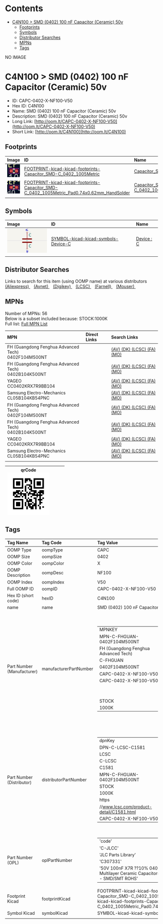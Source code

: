 



Contents
========

* [C4N100 > SMD (0402) 100 nF Capacitor (Ceramic) 50v](#c4n100--smd-0402-100-nf-capacitor-ceramic-50v)
	* [Footprints](#footprints)
	* [Symbols](#symbols)
	* [Distributor Searches](#distributor-searches)
	* [MPNs](#mpns)
	* [Tags](#tags)
  
NO IMAGE  
# C4N100 > SMD (0402) 100 nF Capacitor (Ceramic) 50v

- ID: CAPC-0402-X-NF100-V50
- Hex ID: C4N100
- Name: SMD (0402) 100 nF Capacitor (Ceramic) 50v
- Description: SMD (0402) 100 nF Capacitor (Ceramic) 50v
- Long Link: [http://oom.lt/CAPC-0402-X-NF100-V50](http://oom.lt/CAPC-0402-X-NF100-V50)
- Short Link: [http://oom.lt/C4N100](http://oom.lt/C4N100)

## Footprints
  

|Image|ID|Name|
| :--- | :--- | :--- |
|[![](https://raw.githubusercontent.com/oomlout/oomlout_OOMP_eda_V2/main/FOOTPRINT/kicad/kicad-footprints/Capacitor_SMD/C_0402_1005Metric/image_140.png)](https://github.com/oomlout/oomlout_OOMP_eda_V2/tree/main/FOOTPRINT/kicad/kicad-footprints/Capacitor_SMD/C_0402_1005Metric/)|[FOOTPRINT-kicad-kicad-footprints-Capacitor_SMD-C_0402_1005Metric](https://github.com/oomlout/oomlout_OOMP_eda_V2/tree/main/FOOTPRINT/kicad/kicad-footprints/Capacitor_SMD/C_0402_1005Metric/)|[Capacitor_SMD : C_0402_1005Metric](https://github.com/oomlout/oomlout_OOMP_eda_V2/tree/main/FOOTPRINT/kicad/kicad-footprints/Capacitor_SMD/C_0402_1005Metric/)|
|[![](https://raw.githubusercontent.com/oomlout/oomlout_OOMP_eda_V2/main/FOOTPRINT/kicad/kicad-footprints/Capacitor_SMD/C_0402_1005Metric_Pad0.74x0.62mm_HandSolder/image_140.png)](https://github.com/oomlout/oomlout_OOMP_eda_V2/tree/main/FOOTPRINT/kicad/kicad-footprints/Capacitor_SMD/C_0402_1005Metric_Pad0.74x0.62mm_HandSolder/)|[FOOTPRINT-kicad-kicad-footprints-Capacitor_SMD-C_0402_1005Metric_Pad0.74x0.62mm_HandSolder](https://github.com/oomlout/oomlout_OOMP_eda_V2/tree/main/FOOTPRINT/kicad/kicad-footprints/Capacitor_SMD/C_0402_1005Metric_Pad0.74x0.62mm_HandSolder/)|[Capacitor_SMD : C_0402_1005Metric_Pad0.74x0.62mm_HandSolder](https://github.com/oomlout/oomlout_OOMP_eda_V2/tree/main/FOOTPRINT/kicad/kicad-footprints/Capacitor_SMD/C_0402_1005Metric_Pad0.74x0.62mm_HandSolder/)|
||||

## Symbols
  

|Image|ID|Name|
| :--- | :--- | :--- |
|[![](https://raw.githubusercontent.com/oomlout/oomlout_OOMP_eda_V2/main/SYMBOL/kicad/kicad-symbols/Device/C/image_140.png)](https://github.com/oomlout/oomlout_OOMP_eda_V2/tree/main/SYMBOL/kicad/kicad-symbols/Device/C/)|[SYMBOL-kicad-kicad-symbols-Device-C](https://github.com/oomlout/oomlout_OOMP_eda_V2/tree/main/SYMBOL/kicad/kicad-symbols/Device/C/)|[Device : C](https://github.com/oomlout/oomlout_OOMP_eda_V2/tree/main/SYMBOL/kicad/kicad-symbols/Device/C/)|
||||

## Distributor Searches
  
Links to search for this item (using OOMP name) at various distributors  
[(Aliexpress) ](https://www.aliexpress.com/wholesale?SearchText=1117SMD+0402+100+nF+Capacitor+Ceramic+50v)&nbsp;&nbsp;&nbsp;[(Avnet) ](https://www.avnet.com/shop/us/search/SMD+0402+100+nF+Capacitor+Ceramic+50v)&nbsp;&nbsp;&nbsp;[(Digikey) ](https://www.digikey.co.uk/en/products/result?s=SMD+0402+100+nF+Capacitor+Ceramic+50v)&nbsp;&nbsp;&nbsp;[(LCSC) ](https://www.lcsc.com/search?q=SMD+0402+100+nF+Capacitor+Ceramic+50v)&nbsp;&nbsp;&nbsp;[(Farnell) ](https://uk.farnell.com/search?st=SMD+0402+100+nF+Capacitor+Ceramic+50v)&nbsp;&nbsp;&nbsp;[(Mouser) ](https://www.mouser.com/c/?q=SMD+0402+100+nF+Capacitor+Ceramic+50v)&nbsp;&nbsp;&nbsp;
## MPNs
  
Number of MPNs: 56<br>Below is a subset included because: STOCK:1000K <br>Full list: [Full MPN List](MPNLIST.md)  

|MPN|Direct Links|Search Links|
| :--- | :--- | :--- |
|FH (Guangdong Fenghua Advanced Tech)<br>0402F104M500NT||[(AV) ](https://www.avnet.com/shop/us/search/0402F104M500NT)[(DK) ](https://www.digikey.co.uk/products/en?keywords=0402F104M500NT)[(LCSC) ](https://www.lcsc.com/search?q=0402F104M500NT)[(FA) ](https://uk.farnell.com/search?st=0402F104M500NT)[(MO) ](https://www.mouser.com/c/?q=0402F104M500NT)|
|FH (Guangdong Fenghua Advanced Tech)<br>0402B104K500NT||[(AV) ](https://www.avnet.com/shop/us/search/0402B104K500NT)[(DK) ](https://www.digikey.co.uk/products/en?keywords=0402B104K500NT)[(LCSC) ](https://www.lcsc.com/search?q=0402B104K500NT)[(FA) ](https://uk.farnell.com/search?st=0402B104K500NT)[(MO) ](https://www.mouser.com/c/?q=0402B104K500NT)|
|YAGEO<br>CC0402KRX7R9BB104||[(AV) ](https://www.avnet.com/shop/us/search/CC0402KRX7R9BB104)[(DK) ](https://www.digikey.co.uk/products/en?keywords=CC0402KRX7R9BB104)[(LCSC) ](https://www.lcsc.com/search?q=CC0402KRX7R9BB104)[(FA) ](https://uk.farnell.com/search?st=CC0402KRX7R9BB104)[(MO) ](https://www.mouser.com/c/?q=CC0402KRX7R9BB104)|
|Samsung Electro-Mechanics<br>CL05B104KB54PNC||[(AV) ](https://www.avnet.com/shop/us/search/CL05B104KB54PNC)[(DK) ](https://www.digikey.co.uk/products/en?keywords=CL05B104KB54PNC)[(LCSC) ](https://www.lcsc.com/search?q=CL05B104KB54PNC)[(FA) ](https://uk.farnell.com/search?st=CL05B104KB54PNC)[(MO) ](https://www.mouser.com/c/?q=CL05B104KB54PNC)|
|FH (Guangdong Fenghua Advanced Tech)<br>0402F104M500NT||[(AV) ](https://www.avnet.com/shop/us/search/0402F104M500NT)[(DK) ](https://www.digikey.co.uk/products/en?keywords=0402F104M500NT)[(LCSC) ](https://www.lcsc.com/search?q=0402F104M500NT)[(FA) ](https://uk.farnell.com/search?st=0402F104M500NT)[(MO) ](https://www.mouser.com/c/?q=0402F104M500NT)|
|FH (Guangdong Fenghua Advanced Tech)<br>0402B104K500NT||[(AV) ](https://www.avnet.com/shop/us/search/0402B104K500NT)[(DK) ](https://www.digikey.co.uk/products/en?keywords=0402B104K500NT)[(LCSC) ](https://www.lcsc.com/search?q=0402B104K500NT)[(FA) ](https://uk.farnell.com/search?st=0402B104K500NT)[(MO) ](https://www.mouser.com/c/?q=0402B104K500NT)|
|YAGEO<br>CC0402KRX7R9BB104||[(AV) ](https://www.avnet.com/shop/us/search/CC0402KRX7R9BB104)[(DK) ](https://www.digikey.co.uk/products/en?keywords=CC0402KRX7R9BB104)[(LCSC) ](https://www.lcsc.com/search?q=CC0402KRX7R9BB104)[(FA) ](https://uk.farnell.com/search?st=CC0402KRX7R9BB104)[(MO) ](https://www.mouser.com/c/?q=CC0402KRX7R9BB104)|
|Samsung Electro-Mechanics<br>CL05B104KB54PNC||[(AV) ](https://www.avnet.com/shop/us/search/CL05B104KB54PNC)[(DK) ](https://www.digikey.co.uk/products/en?keywords=CL05B104KB54PNC)[(LCSC) ](https://www.lcsc.com/search?q=CL05B104KB54PNC)[(FA) ](https://uk.farnell.com/search?st=CL05B104KB54PNC)[(MO) ](https://www.mouser.com/c/?q=CL05B104KB54PNC)|
||||
  

|qrCode<br>[![](https://raw.githubusercontent.com/oomlout/oomlout_OOMP_parts_V2/main/CAPC/0402/X/NF100/V50/qrCode_140.png)](https://github.com/oomlout/oomlout_OOMP_parts_V2/tree/main/CAPC/0402/X/NF100/V50/qrCode.png)||||
| :---: | :---: | :---: | :---: |

## Tags
  

|Tag Name|Tag Code|Tag Value|
| :--- | :--- | :--- |
|OOMP Type|oompType|CAPC|
|OOMP Size|oompSize|0402|
|OOMP Color|oompColor|X|
|OOMP Description|oompDesc|NF100|
|OOMP Index|oompIndex|V50|
|Full OOMP ID|oompID|CAPC-0402-X-NF100-V50|
|Hex ID (short code)|hexID|C4N100|
|name|name|SMD (0402) 100 nF Capacitor (Ceramic) 50v|
|Part Number (Manufacturer)|manufacturerPartNumber|<table><tr><td>MPNKEY</td></tr><tr><td> MPN-C-FHGUAN-0402F104M500NT</td><td> MANUFACTURER</td></tr><tr><td> FH (Guangdong Fenghua Advanced Tech)</td><td> MANUCODE</td></tr><tr><td> C-FHGUAN</td><td> MPN</td></tr><tr><td> 0402F104M500NT</td><td> OOMPIDPARTIAL</td></tr><tr><td> CAPC-0402-X-NF100-V50</td><td> OOMPID</td></tr><tr><td> CAPC-0402-X-NF100-V50</td><td> LINK</td></tr><tr><td> </td><td> DESCRIPTION</td></tr><tr><td> </td><td> TAGS</td></tr><tr><td> STOCK</td></tr><tr><td>1000K</td></tr></table></td><td> <table><tr><td>MPNKEY</td></tr><tr><td> MPN-C-MURATA-GRM155R71H104KE14D</td><td> MANUFACTURER</td></tr><tr><td> Murata Electronics</td><td> MANUCODE</td></tr><tr><td> C-MURATA</td><td> MPN</td></tr><tr><td> GRM155R71H104KE14D</td><td> OOMPIDPARTIAL</td></tr><tr><td> CAPC-0402-X-NF100-V50</td><td> OOMPID</td></tr><tr><td> CAPC-0402-X-NF100-V50</td><td> LINK</td></tr><tr><td> </td><td> DESCRIPTION</td></tr><tr><td> </td><td> TAGS</td></tr><tr><td> STOCK</td></tr><tr><td>100K</td></tr></table></td><td> <table><tr><td>MPNKEY</td></tr><tr><td> MPN-C-MURATA-GCM155R71H104KE02D</td><td> MANUFACTURER</td></tr><tr><td> Murata Electronics</td><td> MANUCODE</td></tr><tr><td> C-MURATA</td><td> MPN</td></tr><tr><td> GCM155R71H104KE02D</td><td> OOMPIDPARTIAL</td></tr><tr><td> CAPC-0402-X-NF100-V50</td><td> OOMPID</td></tr><tr><td> CAPC-0402-X-NF100-V50</td><td> LINK</td></tr><tr><td> </td><td> DESCRIPTION</td></tr><tr><td> </td><td> TAGS</td></tr><tr><td> STOCK</td></tr><tr><td>100K</td></tr></table></td><td> <table><tr><td>MPNKEY</td></tr><tr><td> MPN-C-MURATA-GRM155R61H104KE14D</td><td> MANUFACTURER</td></tr><tr><td> Murata Electronics</td><td> MANUCODE</td></tr><tr><td> C-MURATA</td><td> MPN</td></tr><tr><td> GRM155R61H104KE14D</td><td> OOMPIDPARTIAL</td></tr><tr><td> CAPC-0402-X-NF100-V50</td><td> OOMPID</td></tr><tr><td> CAPC-0402-X-NF100-V50</td><td> LINK</td></tr><tr><td> </td><td> DESCRIPTION</td></tr><tr><td> </td><td> TAGS</td></tr><tr><td> </td></tr></table></td><td> <table><tr><td>MPNKEY</td></tr><tr><td> MPN-C-YAGEO-CC0402KRX5R9BB104</td><td> MANUFACTURER</td></tr><tr><td> YAGEO</td><td> MANUCODE</td></tr><tr><td> C-YAGEO</td><td> MPN</td></tr><tr><td> CC0402KRX5R9BB104</td><td> OOMPIDPARTIAL</td></tr><tr><td> CAPC-0402-X-NF100-V50</td><td> OOMPID</td></tr><tr><td> CAPC-0402-X-NF100-V50</td><td> LINK</td></tr><tr><td> </td><td> DESCRIPTION</td></tr><tr><td> </td><td> TAGS</td></tr><tr><td> STOCK</td></tr><tr><td>100K</td></tr></table></td><td> <table><tr><td>MPNKEY</td></tr><tr><td> MPN-C-FHGUAN-0402B104K500NT</td><td> MANUFACTURER</td></tr><tr><td> FH (Guangdong Fenghua Advanced Tech)</td><td> MANUCODE</td></tr><tr><td> C-FHGUAN</td><td> MPN</td></tr><tr><td> 0402B104K500NT</td><td> OOMPIDPARTIAL</td></tr><tr><td> CAPC-0402-X-NF100-V50</td><td> OOMPID</td></tr><tr><td> CAPC-0402-X-NF100-V50</td><td> LINK</td></tr><tr><td> </td><td> DESCRIPTION</td></tr><tr><td> </td><td> TAGS</td></tr><tr><td> STOCK</td></tr><tr><td>1000K</td></tr></table></td><td> <table><tr><td>MPNKEY</td></tr><tr><td> MPN-C-YAGEO-CC0402KRX7R9BB104</td><td> MANUFACTURER</td></tr><tr><td> YAGEO</td><td> MANUCODE</td></tr><tr><td> C-YAGEO</td><td> MPN</td></tr><tr><td> CC0402KRX7R9BB104</td><td> OOMPIDPARTIAL</td></tr><tr><td> CAPC-0402-X-NF100-V50</td><td> OOMPID</td></tr><tr><td> CAPC-0402-X-NF100-V50</td><td> LINK</td></tr><tr><td> </td><td> DESCRIPTION</td></tr><tr><td> </td><td> TAGS</td></tr><tr><td> STOCK</td></tr><tr><td>1000K</td></tr></table></td><td> <table><tr><td>MPNKEY</td></tr><tr><td> MPN-C-FHGUAN-0402X104K500NT</td><td> MANUFACTURER</td></tr><tr><td> FH (Guangdong Fenghua Advanced Tech)</td><td> MANUCODE</td></tr><tr><td> C-FHGUAN</td><td> MPN</td></tr><tr><td> 0402X104K500NT</td><td> OOMPIDPARTIAL</td></tr><tr><td> CAPC-0402-X-NF100-V50</td><td> OOMPID</td></tr><tr><td> CAPC-0402-X-NF100-V50</td><td> LINK</td></tr><tr><td> </td><td> DESCRIPTION</td></tr><tr><td> </td><td> TAGS</td></tr><tr><td> </td></tr></table></td><td> <table><tr><td>MPNKEY</td></tr><tr><td> MPN-C-WALSIN-0402B104K500CT</td><td> MANUFACTURER</td></tr><tr><td> Walsin Tech Corp</td><td> MANUCODE</td></tr><tr><td> C-WALSIN</td><td> MPN</td></tr><tr><td> 0402B104K500CT</td><td> OOMPIDPARTIAL</td></tr><tr><td> CAPC-0402-X-NF100-V50</td><td> OOMPID</td></tr><tr><td> CAPC-0402-X-NF100-V50</td><td> LINK</td></tr><tr><td> </td><td> DESCRIPTION</td></tr><tr><td> </td><td> TAGS</td></tr><tr><td> STOCK</td></tr><tr><td>10K</td></tr></table></td><td> <table><tr><td>MPNKEY</td></tr><tr><td> MPN-C-SAMSUN-CL05B104KB54PNC</td><td> MANUFACTURER</td></tr><tr><td> Samsung Electro-Mechanics</td><td> MANUCODE</td></tr><tr><td> C-SAMSUN</td><td> MPN</td></tr><tr><td> CL05B104KB54PNC</td><td> OOMPIDPARTIAL</td></tr><tr><td> CAPC-0402-X-NF100-V50</td><td> OOMPID</td></tr><tr><td> CAPC-0402-X-NF100-V50</td><td> LINK</td></tr><tr><td> </td><td> DESCRIPTION</td></tr><tr><td> </td><td> TAGS</td></tr><tr><td> STOCK</td></tr><tr><td>1000K</td></tr></table></td><td> <table><tr><td>MPNKEY</td></tr><tr><td> MPN-C-TDK-CGA2B3X7R1H104KT0Y0F</td><td> MANUFACTURER</td></tr><tr><td> TDK</td><td> MANUCODE</td></tr><tr><td> C-TDK</td><td> MPN</td></tr><tr><td> CGA2B3X7R1H104KT0Y0F</td><td> OOMPIDPARTIAL</td></tr><tr><td> CAPC-0402-X-NF100-V50</td><td> OOMPID</td></tr><tr><td> CAPC-0402-X-NF100-V50</td><td> LINK</td></tr><tr><td> </td><td> DESCRIPTION</td></tr><tr><td> </td><td> TAGS</td></tr><tr><td> STOCK</td></tr><tr><td>1K</td></tr></table></td><td> <table><tr><td>MPNKEY</td></tr><tr><td> MPN-C-TDK-C1005X7R1H104KT000F</td><td> MANUFACTURER</td></tr><tr><td> TDK</td><td> MANUCODE</td></tr><tr><td> C-TDK</td><td> MPN</td></tr><tr><td> C1005X7R1H104KT000F</td><td> OOMPIDPARTIAL</td></tr><tr><td> CAPC-0402-X-NF100-V50</td><td> OOMPID</td></tr><tr><td> CAPC-0402-X-NF100-V50</td><td> LINK</td></tr><tr><td> </td><td> DESCRIPTION</td></tr><tr><td> </td><td> TAGS</td></tr><tr><td> STOCK</td></tr><tr><td>10K</td></tr></table></td><td> <table><tr><td>MPNKEY</td></tr><tr><td> MPN-C-TDK-C1005X5R1H104KT000F</td><td> MANUFACTURER</td></tr><tr><td> TDK</td><td> MANUCODE</td></tr><tr><td> C-TDK</td><td> MPN</td></tr><tr><td> C1005X5R1H104KT000F</td><td> OOMPIDPARTIAL</td></tr><tr><td> CAPC-0402-X-NF100-V50</td><td> OOMPID</td></tr><tr><td> CAPC-0402-X-NF100-V50</td><td> LINK</td></tr><tr><td> </td><td> DESCRIPTION</td></tr><tr><td> </td><td> TAGS</td></tr><tr><td> STOCK</td></tr><tr><td>10K</td></tr></table></td><td> <table><tr><td>MPNKEY</td></tr><tr><td> MPN-C-TAIYOY-UMK105B7104KVHF</td><td> MANUFACTURER</td></tr><tr><td> Taiyo Yuden</td><td> MANUCODE</td></tr><tr><td> C-TAIYOY</td><td> MPN</td></tr><tr><td> UMK105B7104KVHF</td><td> OOMPIDPARTIAL</td></tr><tr><td> CAPC-0402-X-NF100-V50</td><td> OOMPID</td></tr><tr><td> CAPC-0402-X-NF100-V50</td><td> LINK</td></tr><tr><td> </td><td> DESCRIPTION</td></tr><tr><td> </td><td> TAGS</td></tr><tr><td> </td></tr></table></td><td> <table><tr><td>MPNKEY</td></tr><tr><td> MPN-C-TAIYOY-UMK105BJ104KV-F</td><td> MANUFACTURER</td></tr><tr><td> Taiyo Yuden</td><td> MANUCODE</td></tr><tr><td> C-TAIYOY</td><td> MPN</td></tr><tr><td> UMK105BJ104KV-F</td><td> OOMPIDPARTIAL</td></tr><tr><td> CAPC-0402-X-NF100-V50</td><td> OOMPID</td></tr><tr><td> CAPC-0402-X-NF100-V50</td><td> LINK</td></tr><tr><td> </td><td> DESCRIPTION</td></tr><tr><td> </td><td> TAGS</td></tr><tr><td> </td></tr></table></td><td> <table><tr><td>MPNKEY</td></tr><tr><td> MPN-C-WALSIN-0402X104K500CT</td><td> MANUFACTURER</td></tr><tr><td> Walsin Tech Corp</td><td> MANUCODE</td></tr><tr><td> C-WALSIN</td><td> MPN</td></tr><tr><td> 0402X104K500CT</td><td> OOMPIDPARTIAL</td></tr><tr><td> CAPC-0402-X-NF100-V50</td><td> OOMPID</td></tr><tr><td> CAPC-0402-X-NF100-V50</td><td> LINK</td></tr><tr><td> </td><td> DESCRIPTION</td></tr><tr><td> </td><td> TAGS</td></tr><tr><td> STOCK</td></tr><tr><td>10K</td></tr></table></td><td> <table><tr><td>MPNKEY</td></tr><tr><td> MPN-C-TDK-C1005X7R1H104KT000S</td><td> MANUFACTURER</td></tr><tr><td> TDK</td><td> MANUCODE</td></tr><tr><td> C-TDK</td><td> MPN</td></tr><tr><td> C1005X7R1H104KT000S</td><td> OOMPIDPARTIAL</td></tr><tr><td> CAPC-0402-X-NF100-V50</td><td> OOMPID</td></tr><tr><td> CAPC-0402-X-NF100-V50</td><td> LINK</td></tr><tr><td> </td><td> DESCRIPTION</td></tr><tr><td> </td><td> TAGS</td></tr><tr><td> STOCK</td></tr><tr><td>1K</td></tr></table></td><td> <table><tr><td>MPNKEY</td></tr><tr><td> MPN-C-IHHECH-C0402X104K050T</td><td> MANUFACTURER</td></tr><tr><td> IHHEC(HOLY STONE ENTERPRISE CO.</td><td> LTD)</td><td> MANUCODE</td></tr><tr><td> C-IHHECH</td><td> MPN</td></tr><tr><td> C0402X104K050T</td><td> OOMPIDPARTIAL</td></tr><tr><td> CAPC-0402-X-NF100-V50</td><td> OOMPID</td></tr><tr><td> CAPC-0402-X-NF100-V50</td><td> LINK</td></tr><tr><td> </td><td> DESCRIPTION</td></tr><tr><td> </td><td> TAGS</td></tr><tr><td> STOCK</td></tr><tr><td>1K</td></tr></table></td><td> <table><tr><td>MPNKEY</td></tr><tr><td> MPN-C-SAMWHA-CS1005X7R104K500NR</td><td> MANUFACTURER</td></tr><tr><td> Samwha Capacitor</td><td> MANUCODE</td></tr><tr><td> C-SAMWHA</td><td> MPN</td></tr><tr><td> CS1005X7R104K500NR</td><td> OOMPIDPARTIAL</td></tr><tr><td> CAPC-0402-X-NF100-V50</td><td> OOMPID</td></tr><tr><td> CAPC-0402-X-NF100-V50</td><td> LINK</td></tr><tr><td> </td><td> DESCRIPTION</td></tr><tr><td> </td><td> TAGS</td></tr><tr><td> </td></tr></table></td><td> <table><tr><td>MPNKEY</td></tr><tr><td> MPN-C-PSAPRO-FN15X104K500PKG</td><td> MANUFACTURER</td></tr><tr><td> PSA(Prosperity Dielectrics)</td><td> MANUCODE</td></tr><tr><td> C-PSAPRO</td><td> MPN</td></tr><tr><td> FN15X104K500PKG</td><td> OOMPIDPARTIAL</td></tr><tr><td> CAPC-0402-X-NF100-V50</td><td> OOMPID</td></tr><tr><td> CAPC-0402-X-NF100-V50</td><td> LINK</td></tr><tr><td> </td><td> DESCRIPTION</td></tr><tr><td> </td><td> TAGS</td></tr><tr><td> STOCK</td></tr><tr><td>10K</td></tr></table></td><td> <table><tr><td>MPNKEY</td></tr><tr><td> MPN-C-MURATA-GCM155L8EH104KE07D</td><td> MANUFACTURER</td></tr><tr><td> Murata Electronics</td><td> MANUCODE</td></tr><tr><td> C-MURATA</td><td> MPN</td></tr><tr><td> GCM155L8EH104KE07D</td><td> OOMPIDPARTIAL</td></tr><tr><td> CAPC-0402-X-NF100-V50</td><td> OOMPID</td></tr><tr><td> CAPC-0402-X-NF100-V50</td><td> LINK</td></tr><tr><td> </td><td> DESCRIPTION</td></tr><tr><td> </td><td> TAGS</td></tr><tr><td> </td></tr></table></td><td> <table><tr><td>MPNKEY</td></tr><tr><td> MPN-C-EYANGS-C0402X5R104K500NTB</td><td> MANUFACTURER</td></tr><tr><td> EYANG(Shenzhen Eyang Tech Development)</td><td> MANUCODE</td></tr><tr><td> C-EYANGS</td><td> MPN</td></tr><tr><td> C0402X5R104K500NTB</td><td> OOMPIDPARTIAL</td></tr><tr><td> CAPC-0402-X-NF100-V50</td><td> OOMPID</td></tr><tr><td> CAPC-0402-X-NF100-V50</td><td> LINK</td></tr><tr><td> </td><td> DESCRIPTION</td></tr><tr><td> </td><td> TAGS</td></tr><tr><td> </td></tr></table></td><td> <table><tr><td>MPNKEY</td></tr><tr><td> MPN-C-SAMSUN-CL05B104KB5NNNC</td><td> MANUFACTURER</td></tr><tr><td> Samsung Electro-Mechanics</td><td> MANUCODE</td></tr><tr><td> C-SAMSUN</td><td> MPN</td></tr><tr><td> CL05B104KB5NNNC</td><td> OOMPIDPARTIAL</td></tr><tr><td> CAPC-0402-X-NF100-V50</td><td> OOMPID</td></tr><tr><td> CAPC-0402-X-NF100-V50</td><td> LINK</td></tr><tr><td> </td><td> DESCRIPTION</td></tr><tr><td> </td><td> TAGS</td></tr><tr><td> STOCK</td></tr><tr><td>10K</td></tr></table></td><td> <table><tr><td>MPNKEY</td></tr><tr><td> MPN-C-KYOCER-04025C104KAT2A</td><td> MANUFACTURER</td></tr><tr><td> Kyocera AVX</td><td> MANUCODE</td></tr><tr><td> C-KYOCER</td><td> MPN</td></tr><tr><td> 04025C104KAT2A</td><td> OOMPIDPARTIAL</td></tr><tr><td> CAPC-0402-X-NF100-V50</td><td> OOMPID</td></tr><tr><td> CAPC-0402-X-NF100-V50</td><td> LINK</td></tr><tr><td> </td><td> DESCRIPTION</td></tr><tr><td> </td><td> TAGS</td></tr><tr><td> STOCK</td></tr><tr><td>10K</td></tr></table></td><td> <table><tr><td>MPNKEY</td></tr><tr><td> MPN-C-TAIYOY-UMK105B7104KV-FR</td><td> MANUFACTURER</td></tr><tr><td> Taiyo Yuden</td><td> MANUCODE</td></tr><tr><td> C-TAIYOY</td><td> MPN</td></tr><tr><td> UMK105B7104KV-FR</td><td> OOMPIDPARTIAL</td></tr><tr><td> CAPC-0402-X-NF100-V50</td><td> OOMPID</td></tr><tr><td> CAPC-0402-X-NF100-V50</td><td> LINK</td></tr><tr><td> </td><td> DESCRIPTION</td></tr><tr><td> </td><td> TAGS</td></tr><tr><td> </td></tr></table></td><td> <table><tr><td>MPNKEY</td></tr><tr><td> MPN-C-MURATA-GRM155R61H104KE14J</td><td> MANUFACTURER</td></tr><tr><td> Murata Electronics</td><td> MANUCODE</td></tr><tr><td> C-MURATA</td><td> MPN</td></tr><tr><td> GRM155R61H104KE14J</td><td> OOMPIDPARTIAL</td></tr><tr><td> CAPC-0402-X-NF100-V50</td><td> OOMPID</td></tr><tr><td> CAPC-0402-X-NF100-V50</td><td> LINK</td></tr><tr><td> </td><td> DESCRIPTION</td></tr><tr><td> </td><td> TAGS</td></tr><tr><td> </td></tr></table></td><td> <table><tr><td>MPNKEY</td></tr><tr><td> MPN-C-TAIYOY-UMK105BJ104MV-F</td><td> MANUFACTURER</td></tr><tr><td> Taiyo Yuden</td><td> MANUCODE</td></tr><tr><td> C-TAIYOY</td><td> MPN</td></tr><tr><td> UMK105BJ104MV-F</td><td> OOMPIDPARTIAL</td></tr><tr><td> CAPC-0402-X-NF100-V50</td><td> OOMPID</td></tr><tr><td> CAPC-0402-X-NF100-V50</td><td> LINK</td></tr><tr><td> </td><td> DESCRIPTION</td></tr><tr><td> </td><td> TAGS</td></tr><tr><td> </td></tr></table></td><td> <table><tr><td>MPNKEY</td></tr><tr><td> MPN-C-YAGEO-AC0402KRX7R9BB104</td><td> MANUFACTURER</td></tr><tr><td> YAGEO</td><td> MANUCODE</td></tr><tr><td> C-YAGEO</td><td> MPN</td></tr><tr><td> AC0402KRX7R9BB104</td><td> OOMPIDPARTIAL</td></tr><tr><td> CAPC-0402-X-NF100-V50</td><td> OOMPID</td></tr><tr><td> CAPC-0402-X-NF100-V50</td><td> LINK</td></tr><tr><td> </td><td> DESCRIPTION</td></tr><tr><td> </td><td> TAGS</td></tr><tr><td> </td></tr></table></td><td> <table><tr><td>MPNKEY</td></tr><tr><td> MPN-C-FHGUAN-0402F104M500NT</td><td> MANUFACTURER</td></tr><tr><td> FH (Guangdong Fenghua Advanced Tech)</td><td> MANUCODE</td></tr><tr><td> C-FHGUAN</td><td> MPN</td></tr><tr><td> 0402F104M500NT</td><td> OOMPIDPARTIAL</td></tr><tr><td> CAPC-0402-X-NF100-V50</td><td> OOMPID</td></tr><tr><td> CAPC-0402-X-NF100-V50</td><td> LINK</td></tr><tr><td> </td><td> DESCRIPTION</td></tr><tr><td> </td><td> TAGS</td></tr><tr><td> STOCK</td></tr><tr><td>1000K</td></tr></table></td><td> <table><tr><td>MPNKEY</td></tr><tr><td> MPN-C-MURATA-GRM155R71H104KE14D</td><td> MANUFACTURER</td></tr><tr><td> Murata Electronics</td><td> MANUCODE</td></tr><tr><td> C-MURATA</td><td> MPN</td></tr><tr><td> GRM155R71H104KE14D</td><td> OOMPIDPARTIAL</td></tr><tr><td> CAPC-0402-X-NF100-V50</td><td> OOMPID</td></tr><tr><td> CAPC-0402-X-NF100-V50</td><td> LINK</td></tr><tr><td> </td><td> DESCRIPTION</td></tr><tr><td> </td><td> TAGS</td></tr><tr><td> STOCK</td></tr><tr><td>100K</td></tr></table></td><td> <table><tr><td>MPNKEY</td></tr><tr><td> MPN-C-MURATA-GCM155R71H104KE02D</td><td> MANUFACTURER</td></tr><tr><td> Murata Electronics</td><td> MANUCODE</td></tr><tr><td> C-MURATA</td><td> MPN</td></tr><tr><td> GCM155R71H104KE02D</td><td> OOMPIDPARTIAL</td></tr><tr><td> CAPC-0402-X-NF100-V50</td><td> OOMPID</td></tr><tr><td> CAPC-0402-X-NF100-V50</td><td> LINK</td></tr><tr><td> </td><td> DESCRIPTION</td></tr><tr><td> </td><td> TAGS</td></tr><tr><td> STOCK</td></tr><tr><td>100K</td></tr></table></td><td> <table><tr><td>MPNKEY</td></tr><tr><td> MPN-C-MURATA-GRM155R61H104KE14D</td><td> MANUFACTURER</td></tr><tr><td> Murata Electronics</td><td> MANUCODE</td></tr><tr><td> C-MURATA</td><td> MPN</td></tr><tr><td> GRM155R61H104KE14D</td><td> OOMPIDPARTIAL</td></tr><tr><td> CAPC-0402-X-NF100-V50</td><td> OOMPID</td></tr><tr><td> CAPC-0402-X-NF100-V50</td><td> LINK</td></tr><tr><td> </td><td> DESCRIPTION</td></tr><tr><td> </td><td> TAGS</td></tr><tr><td> </td></tr></table></td><td> <table><tr><td>MPNKEY</td></tr><tr><td> MPN-C-YAGEO-CC0402KRX5R9BB104</td><td> MANUFACTURER</td></tr><tr><td> YAGEO</td><td> MANUCODE</td></tr><tr><td> C-YAGEO</td><td> MPN</td></tr><tr><td> CC0402KRX5R9BB104</td><td> OOMPIDPARTIAL</td></tr><tr><td> CAPC-0402-X-NF100-V50</td><td> OOMPID</td></tr><tr><td> CAPC-0402-X-NF100-V50</td><td> LINK</td></tr><tr><td> </td><td> DESCRIPTION</td></tr><tr><td> </td><td> TAGS</td></tr><tr><td> STOCK</td></tr><tr><td>100K</td></tr></table></td><td> <table><tr><td>MPNKEY</td></tr><tr><td> MPN-C-FHGUAN-0402B104K500NT</td><td> MANUFACTURER</td></tr><tr><td> FH (Guangdong Fenghua Advanced Tech)</td><td> MANUCODE</td></tr><tr><td> C-FHGUAN</td><td> MPN</td></tr><tr><td> 0402B104K500NT</td><td> OOMPIDPARTIAL</td></tr><tr><td> CAPC-0402-X-NF100-V50</td><td> OOMPID</td></tr><tr><td> CAPC-0402-X-NF100-V50</td><td> LINK</td></tr><tr><td> </td><td> DESCRIPTION</td></tr><tr><td> </td><td> TAGS</td></tr><tr><td> STOCK</td></tr><tr><td>1000K</td></tr></table></td><td> <table><tr><td>MPNKEY</td></tr><tr><td> MPN-C-YAGEO-CC0402KRX7R9BB104</td><td> MANUFACTURER</td></tr><tr><td> YAGEO</td><td> MANUCODE</td></tr><tr><td> C-YAGEO</td><td> MPN</td></tr><tr><td> CC0402KRX7R9BB104</td><td> OOMPIDPARTIAL</td></tr><tr><td> CAPC-0402-X-NF100-V50</td><td> OOMPID</td></tr><tr><td> CAPC-0402-X-NF100-V50</td><td> LINK</td></tr><tr><td> </td><td> DESCRIPTION</td></tr><tr><td> </td><td> TAGS</td></tr><tr><td> STOCK</td></tr><tr><td>1000K</td></tr></table></td><td> <table><tr><td>MPNKEY</td></tr><tr><td> MPN-C-FHGUAN-0402X104K500NT</td><td> MANUFACTURER</td></tr><tr><td> FH (Guangdong Fenghua Advanced Tech)</td><td> MANUCODE</td></tr><tr><td> C-FHGUAN</td><td> MPN</td></tr><tr><td> 0402X104K500NT</td><td> OOMPIDPARTIAL</td></tr><tr><td> CAPC-0402-X-NF100-V50</td><td> OOMPID</td></tr><tr><td> CAPC-0402-X-NF100-V50</td><td> LINK</td></tr><tr><td> </td><td> DESCRIPTION</td></tr><tr><td> </td><td> TAGS</td></tr><tr><td> </td></tr></table></td><td> <table><tr><td>MPNKEY</td></tr><tr><td> MPN-C-WALSIN-0402B104K500CT</td><td> MANUFACTURER</td></tr><tr><td> Walsin Tech Corp</td><td> MANUCODE</td></tr><tr><td> C-WALSIN</td><td> MPN</td></tr><tr><td> 0402B104K500CT</td><td> OOMPIDPARTIAL</td></tr><tr><td> CAPC-0402-X-NF100-V50</td><td> OOMPID</td></tr><tr><td> CAPC-0402-X-NF100-V50</td><td> LINK</td></tr><tr><td> </td><td> DESCRIPTION</td></tr><tr><td> </td><td> TAGS</td></tr><tr><td> STOCK</td></tr><tr><td>10K</td></tr></table></td><td> <table><tr><td>MPNKEY</td></tr><tr><td> MPN-C-SAMSUN-CL05B104KB54PNC</td><td> MANUFACTURER</td></tr><tr><td> Samsung Electro-Mechanics</td><td> MANUCODE</td></tr><tr><td> C-SAMSUN</td><td> MPN</td></tr><tr><td> CL05B104KB54PNC</td><td> OOMPIDPARTIAL</td></tr><tr><td> CAPC-0402-X-NF100-V50</td><td> OOMPID</td></tr><tr><td> CAPC-0402-X-NF100-V50</td><td> LINK</td></tr><tr><td> </td><td> DESCRIPTION</td></tr><tr><td> </td><td> TAGS</td></tr><tr><td> STOCK</td></tr><tr><td>1000K</td></tr></table></td><td> <table><tr><td>MPNKEY</td></tr><tr><td> MPN-C-TDK-CGA2B3X7R1H104KT0Y0F</td><td> MANUFACTURER</td></tr><tr><td> TDK</td><td> MANUCODE</td></tr><tr><td> C-TDK</td><td> MPN</td></tr><tr><td> CGA2B3X7R1H104KT0Y0F</td><td> OOMPIDPARTIAL</td></tr><tr><td> CAPC-0402-X-NF100-V50</td><td> OOMPID</td></tr><tr><td> CAPC-0402-X-NF100-V50</td><td> LINK</td></tr><tr><td> </td><td> DESCRIPTION</td></tr><tr><td> </td><td> TAGS</td></tr><tr><td> STOCK</td></tr><tr><td>1K</td></tr></table></td><td> <table><tr><td>MPNKEY</td></tr><tr><td> MPN-C-TDK-C1005X7R1H104KT000F</td><td> MANUFACTURER</td></tr><tr><td> TDK</td><td> MANUCODE</td></tr><tr><td> C-TDK</td><td> MPN</td></tr><tr><td> C1005X7R1H104KT000F</td><td> OOMPIDPARTIAL</td></tr><tr><td> CAPC-0402-X-NF100-V50</td><td> OOMPID</td></tr><tr><td> CAPC-0402-X-NF100-V50</td><td> LINK</td></tr><tr><td> </td><td> DESCRIPTION</td></tr><tr><td> </td><td> TAGS</td></tr><tr><td> STOCK</td></tr><tr><td>10K</td></tr></table></td><td> <table><tr><td>MPNKEY</td></tr><tr><td> MPN-C-TDK-C1005X5R1H104KT000F</td><td> MANUFACTURER</td></tr><tr><td> TDK</td><td> MANUCODE</td></tr><tr><td> C-TDK</td><td> MPN</td></tr><tr><td> C1005X5R1H104KT000F</td><td> OOMPIDPARTIAL</td></tr><tr><td> CAPC-0402-X-NF100-V50</td><td> OOMPID</td></tr><tr><td> CAPC-0402-X-NF100-V50</td><td> LINK</td></tr><tr><td> </td><td> DESCRIPTION</td></tr><tr><td> </td><td> TAGS</td></tr><tr><td> STOCK</td></tr><tr><td>10K</td></tr></table></td><td> <table><tr><td>MPNKEY</td></tr><tr><td> MPN-C-TAIYOY-UMK105B7104KVHF</td><td> MANUFACTURER</td></tr><tr><td> Taiyo Yuden</td><td> MANUCODE</td></tr><tr><td> C-TAIYOY</td><td> MPN</td></tr><tr><td> UMK105B7104KVHF</td><td> OOMPIDPARTIAL</td></tr><tr><td> CAPC-0402-X-NF100-V50</td><td> OOMPID</td></tr><tr><td> CAPC-0402-X-NF100-V50</td><td> LINK</td></tr><tr><td> </td><td> DESCRIPTION</td></tr><tr><td> </td><td> TAGS</td></tr><tr><td> </td></tr></table></td><td> <table><tr><td>MPNKEY</td></tr><tr><td> MPN-C-TAIYOY-UMK105BJ104KV-F</td><td> MANUFACTURER</td></tr><tr><td> Taiyo Yuden</td><td> MANUCODE</td></tr><tr><td> C-TAIYOY</td><td> MPN</td></tr><tr><td> UMK105BJ104KV-F</td><td> OOMPIDPARTIAL</td></tr><tr><td> CAPC-0402-X-NF100-V50</td><td> OOMPID</td></tr><tr><td> CAPC-0402-X-NF100-V50</td><td> LINK</td></tr><tr><td> </td><td> DESCRIPTION</td></tr><tr><td> </td><td> TAGS</td></tr><tr><td> </td></tr></table></td><td> <table><tr><td>MPNKEY</td></tr><tr><td> MPN-C-WALSIN-0402X104K500CT</td><td> MANUFACTURER</td></tr><tr><td> Walsin Tech Corp</td><td> MANUCODE</td></tr><tr><td> C-WALSIN</td><td> MPN</td></tr><tr><td> 0402X104K500CT</td><td> OOMPIDPARTIAL</td></tr><tr><td> CAPC-0402-X-NF100-V50</td><td> OOMPID</td></tr><tr><td> CAPC-0402-X-NF100-V50</td><td> LINK</td></tr><tr><td> </td><td> DESCRIPTION</td></tr><tr><td> </td><td> TAGS</td></tr><tr><td> STOCK</td></tr><tr><td>10K</td></tr></table></td><td> <table><tr><td>MPNKEY</td></tr><tr><td> MPN-C-TDK-C1005X7R1H104KT000S</td><td> MANUFACTURER</td></tr><tr><td> TDK</td><td> MANUCODE</td></tr><tr><td> C-TDK</td><td> MPN</td></tr><tr><td> C1005X7R1H104KT000S</td><td> OOMPIDPARTIAL</td></tr><tr><td> CAPC-0402-X-NF100-V50</td><td> OOMPID</td></tr><tr><td> CAPC-0402-X-NF100-V50</td><td> LINK</td></tr><tr><td> </td><td> DESCRIPTION</td></tr><tr><td> </td><td> TAGS</td></tr><tr><td> STOCK</td></tr><tr><td>1K</td></tr></table></td><td> <table><tr><td>MPNKEY</td></tr><tr><td> MPN-C-IHHECH-C0402X104K050T</td><td> MANUFACTURER</td></tr><tr><td> IHHEC(HOLY STONE ENTERPRISE CO.</td><td> LTD)</td><td> MANUCODE</td></tr><tr><td> C-IHHECH</td><td> MPN</td></tr><tr><td> C0402X104K050T</td><td> OOMPIDPARTIAL</td></tr><tr><td> CAPC-0402-X-NF100-V50</td><td> OOMPID</td></tr><tr><td> CAPC-0402-X-NF100-V50</td><td> LINK</td></tr><tr><td> </td><td> DESCRIPTION</td></tr><tr><td> </td><td> TAGS</td></tr><tr><td> STOCK</td></tr><tr><td>1K</td></tr></table></td><td> <table><tr><td>MPNKEY</td></tr><tr><td> MPN-C-SAMWHA-CS1005X7R104K500NR</td><td> MANUFACTURER</td></tr><tr><td> Samwha Capacitor</td><td> MANUCODE</td></tr><tr><td> C-SAMWHA</td><td> MPN</td></tr><tr><td> CS1005X7R104K500NR</td><td> OOMPIDPARTIAL</td></tr><tr><td> CAPC-0402-X-NF100-V50</td><td> OOMPID</td></tr><tr><td> CAPC-0402-X-NF100-V50</td><td> LINK</td></tr><tr><td> </td><td> DESCRIPTION</td></tr><tr><td> </td><td> TAGS</td></tr><tr><td> </td></tr></table></td><td> <table><tr><td>MPNKEY</td></tr><tr><td> MPN-C-PSAPRO-FN15X104K500PKG</td><td> MANUFACTURER</td></tr><tr><td> PSA(Prosperity Dielectrics)</td><td> MANUCODE</td></tr><tr><td> C-PSAPRO</td><td> MPN</td></tr><tr><td> FN15X104K500PKG</td><td> OOMPIDPARTIAL</td></tr><tr><td> CAPC-0402-X-NF100-V50</td><td> OOMPID</td></tr><tr><td> CAPC-0402-X-NF100-V50</td><td> LINK</td></tr><tr><td> </td><td> DESCRIPTION</td></tr><tr><td> </td><td> TAGS</td></tr><tr><td> STOCK</td></tr><tr><td>10K</td></tr></table></td><td> <table><tr><td>MPNKEY</td></tr><tr><td> MPN-C-MURATA-GCM155L8EH104KE07D</td><td> MANUFACTURER</td></tr><tr><td> Murata Electronics</td><td> MANUCODE</td></tr><tr><td> C-MURATA</td><td> MPN</td></tr><tr><td> GCM155L8EH104KE07D</td><td> OOMPIDPARTIAL</td></tr><tr><td> CAPC-0402-X-NF100-V50</td><td> OOMPID</td></tr><tr><td> CAPC-0402-X-NF100-V50</td><td> LINK</td></tr><tr><td> </td><td> DESCRIPTION</td></tr><tr><td> </td><td> TAGS</td></tr><tr><td> </td></tr></table></td><td> <table><tr><td>MPNKEY</td></tr><tr><td> MPN-C-EYANGS-C0402X5R104K500NTB</td><td> MANUFACTURER</td></tr><tr><td> EYANG(Shenzhen Eyang Tech Development)</td><td> MANUCODE</td></tr><tr><td> C-EYANGS</td><td> MPN</td></tr><tr><td> C0402X5R104K500NTB</td><td> OOMPIDPARTIAL</td></tr><tr><td> CAPC-0402-X-NF100-V50</td><td> OOMPID</td></tr><tr><td> CAPC-0402-X-NF100-V50</td><td> LINK</td></tr><tr><td> </td><td> DESCRIPTION</td></tr><tr><td> </td><td> TAGS</td></tr><tr><td> </td></tr></table></td><td> <table><tr><td>MPNKEY</td></tr><tr><td> MPN-C-SAMSUN-CL05B104KB5NNNC</td><td> MANUFACTURER</td></tr><tr><td> Samsung Electro-Mechanics</td><td> MANUCODE</td></tr><tr><td> C-SAMSUN</td><td> MPN</td></tr><tr><td> CL05B104KB5NNNC</td><td> OOMPIDPARTIAL</td></tr><tr><td> CAPC-0402-X-NF100-V50</td><td> OOMPID</td></tr><tr><td> CAPC-0402-X-NF100-V50</td><td> LINK</td></tr><tr><td> </td><td> DESCRIPTION</td></tr><tr><td> </td><td> TAGS</td></tr><tr><td> STOCK</td></tr><tr><td>10K</td></tr></table></td><td> <table><tr><td>MPNKEY</td></tr><tr><td> MPN-C-KYOCER-04025C104KAT2A</td><td> MANUFACTURER</td></tr><tr><td> Kyocera AVX</td><td> MANUCODE</td></tr><tr><td> C-KYOCER</td><td> MPN</td></tr><tr><td> 04025C104KAT2A</td><td> OOMPIDPARTIAL</td></tr><tr><td> CAPC-0402-X-NF100-V50</td><td> OOMPID</td></tr><tr><td> CAPC-0402-X-NF100-V50</td><td> LINK</td></tr><tr><td> </td><td> DESCRIPTION</td></tr><tr><td> </td><td> TAGS</td></tr><tr><td> STOCK</td></tr><tr><td>10K</td></tr></table></td><td> <table><tr><td>MPNKEY</td></tr><tr><td> MPN-C-TAIYOY-UMK105B7104KV-FR</td><td> MANUFACTURER</td></tr><tr><td> Taiyo Yuden</td><td> MANUCODE</td></tr><tr><td> C-TAIYOY</td><td> MPN</td></tr><tr><td> UMK105B7104KV-FR</td><td> OOMPIDPARTIAL</td></tr><tr><td> CAPC-0402-X-NF100-V50</td><td> OOMPID</td></tr><tr><td> CAPC-0402-X-NF100-V50</td><td> LINK</td></tr><tr><td> </td><td> DESCRIPTION</td></tr><tr><td> </td><td> TAGS</td></tr><tr><td> </td></tr></table></td><td> <table><tr><td>MPNKEY</td></tr><tr><td> MPN-C-MURATA-GRM155R61H104KE14J</td><td> MANUFACTURER</td></tr><tr><td> Murata Electronics</td><td> MANUCODE</td></tr><tr><td> C-MURATA</td><td> MPN</td></tr><tr><td> GRM155R61H104KE14J</td><td> OOMPIDPARTIAL</td></tr><tr><td> CAPC-0402-X-NF100-V50</td><td> OOMPID</td></tr><tr><td> CAPC-0402-X-NF100-V50</td><td> LINK</td></tr><tr><td> </td><td> DESCRIPTION</td></tr><tr><td> </td><td> TAGS</td></tr><tr><td> </td></tr></table></td><td> <table><tr><td>MPNKEY</td></tr><tr><td> MPN-C-TAIYOY-UMK105BJ104MV-F</td><td> MANUFACTURER</td></tr><tr><td> Taiyo Yuden</td><td> MANUCODE</td></tr><tr><td> C-TAIYOY</td><td> MPN</td></tr><tr><td> UMK105BJ104MV-F</td><td> OOMPIDPARTIAL</td></tr><tr><td> CAPC-0402-X-NF100-V50</td><td> OOMPID</td></tr><tr><td> CAPC-0402-X-NF100-V50</td><td> LINK</td></tr><tr><td> </td><td> DESCRIPTION</td></tr><tr><td> </td><td> TAGS</td></tr><tr><td> </td></tr></table></td><td> <table><tr><td>MPNKEY</td></tr><tr><td> MPN-C-YAGEO-AC0402KRX7R9BB104</td><td> MANUFACTURER</td></tr><tr><td> YAGEO</td><td> MANUCODE</td></tr><tr><td> C-YAGEO</td><td> MPN</td></tr><tr><td> AC0402KRX7R9BB104</td><td> OOMPIDPARTIAL</td></tr><tr><td> CAPC-0402-X-NF100-V50</td><td> OOMPID</td></tr><tr><td> CAPC-0402-X-NF100-V50</td><td> LINK</td></tr><tr><td> </td><td> DESCRIPTION</td></tr><tr><td> </td><td> TAGS</td></tr><tr><td> </td></tr></table>|
|Part Number (Distributor)|distributorPartNumber|<table><tr><td>dpnKey</td></tr><tr><td> DPN-C-LCSC-C1581</td><td> DISTRIBUTOR</td></tr><tr><td> LCSC</td><td> DISTRCODE</td></tr><tr><td> C-LCSC</td><td> DPN</td></tr><tr><td> C1581</td><td> MPN</td></tr><tr><td> MPN-C-FHGUAN-0402F104M500NT</td><td> TAGS</td></tr><tr><td> STOCK</td></tr><tr><td>1000K</td><td> LINK</td></tr><tr><td> https</td></tr><tr><td>//www.lcsc.com/product-detail/C1581.html</td><td> OOMPID</td></tr><tr><td> CAPC-0402-X-NF100-V50</td></tr></table></td><td> <table><tr><td>dpnKey</td></tr><tr><td> DPN-C-LCSC-C77020</td><td> DISTRIBUTOR</td></tr><tr><td> LCSC</td><td> DISTRCODE</td></tr><tr><td> C-LCSC</td><td> DPN</td></tr><tr><td> C77020</td><td> MPN</td></tr><tr><td> MPN-C-MURATA-GRM155R71H104KE14D</td><td> TAGS</td></tr><tr><td> STOCK</td></tr><tr><td>100K</td><td> LINK</td></tr><tr><td> https</td></tr><tr><td>//www.lcsc.com/product-detail/C77020.html</td><td> OOMPID</td></tr><tr><td> CAPC-0402-X-NF100-V50</td></tr></table></td><td> <table><tr><td>dpnKey</td></tr><tr><td> DPN-C-LCSC-C85858</td><td> DISTRIBUTOR</td></tr><tr><td> LCSC</td><td> DISTRCODE</td></tr><tr><td> C-LCSC</td><td> DPN</td></tr><tr><td> C85858</td><td> MPN</td></tr><tr><td> MPN-C-MURATA-GCM155R71H104KE02D</td><td> TAGS</td></tr><tr><td> STOCK</td></tr><tr><td>100K</td><td> LINK</td></tr><tr><td> https</td></tr><tr><td>//www.lcsc.com/product-detail/C85858.html</td><td> OOMPID</td></tr><tr><td> CAPC-0402-X-NF100-V50</td></tr></table></td><td> <table><tr><td>dpnKey</td></tr><tr><td> DPN-C-LCSC-C85960</td><td> DISTRIBUTOR</td></tr><tr><td> LCSC</td><td> DISTRCODE</td></tr><tr><td> C-LCSC</td><td> DPN</td></tr><tr><td> C85960</td><td> MPN</td></tr><tr><td> MPN-C-MURATA-GRM155R61H104KE14D</td><td> TAGS</td></tr><tr><td> </td><td> LINK</td></tr><tr><td> https</td></tr><tr><td>//www.lcsc.com/product-detail/C85960.html</td><td> OOMPID</td></tr><tr><td> CAPC-0402-X-NF100-V50</td></tr></table></td><td> <table><tr><td>dpnKey</td></tr><tr><td> DPN-C-LCSC-C105882</td><td> DISTRIBUTOR</td></tr><tr><td> LCSC</td><td> DISTRCODE</td></tr><tr><td> C-LCSC</td><td> DPN</td></tr><tr><td> C105882</td><td> MPN</td></tr><tr><td> MPN-C-YAGEO-CC0402KRX5R9BB104</td><td> TAGS</td></tr><tr><td> STOCK</td></tr><tr><td>100K</td><td> LINK</td></tr><tr><td> https</td></tr><tr><td>//www.lcsc.com/product-detail/C105882.html</td><td> OOMPID</td></tr><tr><td> CAPC-0402-X-NF100-V50</td></tr></table></td><td> <table><tr><td>dpnKey</td></tr><tr><td> DPN-C-LCSC-C110251</td><td> DISTRIBUTOR</td></tr><tr><td> LCSC</td><td> DISTRCODE</td></tr><tr><td> C-LCSC</td><td> DPN</td></tr><tr><td> C110251</td><td> MPN</td></tr><tr><td> MPN-C-FHGUAN-0402B104K500NT</td><td> TAGS</td></tr><tr><td> STOCK</td></tr><tr><td>1000K</td><td> LINK</td></tr><tr><td> https</td></tr><tr><td>//www.lcsc.com/product-detail/C110251.html</td><td> OOMPID</td></tr><tr><td> CAPC-0402-X-NF100-V50</td></tr></table></td><td> <table><tr><td>dpnKey</td></tr><tr><td> DPN-C-LCSC-C131394</td><td> DISTRIBUTOR</td></tr><tr><td> LCSC</td><td> DISTRCODE</td></tr><tr><td> C-LCSC</td><td> DPN</td></tr><tr><td> C131394</td><td> MPN</td></tr><tr><td> MPN-C-YAGEO-CC0402KRX7R9BB104</td><td> TAGS</td></tr><tr><td> STOCK</td></tr><tr><td>1000K</td><td> LINK</td></tr><tr><td> https</td></tr><tr><td>//www.lcsc.com/product-detail/C131394.html</td><td> OOMPID</td></tr><tr><td> CAPC-0402-X-NF100-V50</td></tr></table></td><td> <table><tr><td>dpnKey</td></tr><tr><td> DPN-C-LCSC-C135501</td><td> DISTRIBUTOR</td></tr><tr><td> LCSC</td><td> DISTRCODE</td></tr><tr><td> C-LCSC</td><td> DPN</td></tr><tr><td> C135501</td><td> MPN</td></tr><tr><td> MPN-C-FHGUAN-0402X104K500NT</td><td> TAGS</td></tr><tr><td> </td><td> LINK</td></tr><tr><td> https</td></tr><tr><td>//www.lcsc.com/product-detail/C135501.html</td><td> OOMPID</td></tr><tr><td> CAPC-0402-X-NF100-V50</td></tr></table></td><td> <table><tr><td>dpnKey</td></tr><tr><td> DPN-C-LCSC-C152814</td><td> DISTRIBUTOR</td></tr><tr><td> LCSC</td><td> DISTRCODE</td></tr><tr><td> C-LCSC</td><td> DPN</td></tr><tr><td> C152814</td><td> MPN</td></tr><tr><td> MPN-C-WALSIN-0402B104K500CT</td><td> TAGS</td></tr><tr><td> STOCK</td></tr><tr><td>10K</td><td> LINK</td></tr><tr><td> https</td></tr><tr><td>//www.lcsc.com/product-detail/C152814.html</td><td> OOMPID</td></tr><tr><td> CAPC-0402-X-NF100-V50</td></tr></table></td><td> <table><tr><td>dpnKey</td></tr><tr><td> DPN-C-LCSC-C307331</td><td> DISTRIBUTOR</td></tr><tr><td> LCSC</td><td> DISTRCODE</td></tr><tr><td> C-LCSC</td><td> DPN</td></tr><tr><td> C307331</td><td> MPN</td></tr><tr><td> MPN-C-SAMSUN-CL05B104KB54PNC</td><td> TAGS</td></tr><tr><td> STOCK</td></tr><tr><td>1000K</td><td> LINK</td></tr><tr><td> https</td></tr><tr><td>//www.lcsc.com/product-detail/C307331.html</td><td> OOMPID</td></tr><tr><td> CAPC-0402-X-NF100-V50</td></tr></table></td><td> <table><tr><td>dpnKey</td></tr><tr><td> DPN-C-LCSC-C343042</td><td> DISTRIBUTOR</td></tr><tr><td> LCSC</td><td> DISTRCODE</td></tr><tr><td> C-LCSC</td><td> DPN</td></tr><tr><td> C343042</td><td> MPN</td></tr><tr><td> MPN-C-TDK-CGA2B3X7R1H104KT0Y0F</td><td> TAGS</td></tr><tr><td> STOCK</td></tr><tr><td>1K</td><td> LINK</td></tr><tr><td> https</td></tr><tr><td>//www.lcsc.com/product-detail/C343042.html</td><td> OOMPID</td></tr><tr><td> CAPC-0402-X-NF100-V50</td></tr></table></td><td> <table><tr><td>dpnKey</td></tr><tr><td> DPN-C-LCSC-C361198</td><td> DISTRIBUTOR</td></tr><tr><td> LCSC</td><td> DISTRCODE</td></tr><tr><td> C-LCSC</td><td> DPN</td></tr><tr><td> C361198</td><td> MPN</td></tr><tr><td> MPN-C-TDK-C1005X7R1H104KT000F</td><td> TAGS</td></tr><tr><td> STOCK</td></tr><tr><td>10K</td><td> LINK</td></tr><tr><td> https</td></tr><tr><td>//www.lcsc.com/product-detail/C361198.html</td><td> OOMPID</td></tr><tr><td> CAPC-0402-X-NF100-V50</td></tr></table></td><td> <table><tr><td>dpnKey</td></tr><tr><td> DPN-C-LCSC-C361202</td><td> DISTRIBUTOR</td></tr><tr><td> LCSC</td><td> DISTRCODE</td></tr><tr><td> C-LCSC</td><td> DPN</td></tr><tr><td> C361202</td><td> MPN</td></tr><tr><td> MPN-C-TDK-C1005X5R1H104KT000F</td><td> TAGS</td></tr><tr><td> STOCK</td></tr><tr><td>10K</td><td> LINK</td></tr><tr><td> https</td></tr><tr><td>//www.lcsc.com/product-detail/C361202.html</td><td> OOMPID</td></tr><tr><td> CAPC-0402-X-NF100-V50</td></tr></table></td><td> <table><tr><td>dpnKey</td></tr><tr><td> DPN-C-LCSC-C386112</td><td> DISTRIBUTOR</td></tr><tr><td> LCSC</td><td> DISTRCODE</td></tr><tr><td> C-LCSC</td><td> DPN</td></tr><tr><td> C386112</td><td> MPN</td></tr><tr><td> MPN-C-TAIYOY-UMK105B7104KVHF</td><td> TAGS</td></tr><tr><td> </td><td> LINK</td></tr><tr><td> https</td></tr><tr><td>//www.lcsc.com/product-detail/C386112.html</td><td> OOMPID</td></tr><tr><td> CAPC-0402-X-NF100-V50</td></tr></table></td><td> <table><tr><td>dpnKey</td></tr><tr><td> DPN-C-LCSC-C386117</td><td> DISTRIBUTOR</td></tr><tr><td> LCSC</td><td> DISTRCODE</td></tr><tr><td> C-LCSC</td><td> DPN</td></tr><tr><td> C386117</td><td> MPN</td></tr><tr><td> MPN-C-TAIYOY-UMK105BJ104KV-F</td><td> TAGS</td></tr><tr><td> </td><td> LINK</td></tr><tr><td> https</td></tr><tr><td>//www.lcsc.com/product-detail/C386117.html</td><td> OOMPID</td></tr><tr><td> CAPC-0402-X-NF100-V50</td></tr></table></td><td> <table><tr><td>dpnKey</td></tr><tr><td> DPN-C-LCSC-C387959</td><td> DISTRIBUTOR</td></tr><tr><td> LCSC</td><td> DISTRCODE</td></tr><tr><td> C-LCSC</td><td> DPN</td></tr><tr><td> C387959</td><td> MPN</td></tr><tr><td> MPN-C-WALSIN-0402X104K500CT</td><td> TAGS</td></tr><tr><td> STOCK</td></tr><tr><td>10K</td><td> LINK</td></tr><tr><td> https</td></tr><tr><td>//www.lcsc.com/product-detail/C387959.html</td><td> OOMPID</td></tr><tr><td> CAPC-0402-X-NF100-V50</td></tr></table></td><td> <table><tr><td>dpnKey</td></tr><tr><td> DPN-C-LCSC-C432917</td><td> DISTRIBUTOR</td></tr><tr><td> LCSC</td><td> DISTRCODE</td></tr><tr><td> C-LCSC</td><td> DPN</td></tr><tr><td> C432917</td><td> MPN</td></tr><tr><td> MPN-C-TDK-C1005X7R1H104KT000S</td><td> TAGS</td></tr><tr><td> STOCK</td></tr><tr><td>1K</td><td> LINK</td></tr><tr><td> https</td></tr><tr><td>//www.lcsc.com/product-detail/C432917.html</td><td> OOMPID</td></tr><tr><td> CAPC-0402-X-NF100-V50</td></tr></table></td><td> <table><tr><td>dpnKey</td></tr><tr><td> DPN-C-LCSC-C501838</td><td> DISTRIBUTOR</td></tr><tr><td> LCSC</td><td> DISTRCODE</td></tr><tr><td> C-LCSC</td><td> DPN</td></tr><tr><td> C501838</td><td> MPN</td></tr><tr><td> MPN-C-IHHECH-C0402X104K050T</td><td> TAGS</td></tr><tr><td> STOCK</td></tr><tr><td>1K</td><td> LINK</td></tr><tr><td> https</td></tr><tr><td>//www.lcsc.com/product-detail/C501838.html</td><td> OOMPID</td></tr><tr><td> CAPC-0402-X-NF100-V50</td></tr></table></td><td> <table><tr><td>dpnKey</td></tr><tr><td> DPN-C-LCSC-C513772</td><td> DISTRIBUTOR</td></tr><tr><td> LCSC</td><td> DISTRCODE</td></tr><tr><td> C-LCSC</td><td> DPN</td></tr><tr><td> C513772</td><td> MPN</td></tr><tr><td> MPN-C-SAMWHA-CS1005X7R104K500NR</td><td> TAGS</td></tr><tr><td> </td><td> LINK</td></tr><tr><td> https</td></tr><tr><td>//www.lcsc.com/product-detail/C513772.html</td><td> OOMPID</td></tr><tr><td> CAPC-0402-X-NF100-V50</td></tr></table></td><td> <table><tr><td>dpnKey</td></tr><tr><td> DPN-C-LCSC-C525226</td><td> DISTRIBUTOR</td></tr><tr><td> LCSC</td><td> DISTRCODE</td></tr><tr><td> C-LCSC</td><td> DPN</td></tr><tr><td> C525226</td><td> MPN</td></tr><tr><td> MPN-C-PSAPRO-FN15X104K500PKG</td><td> TAGS</td></tr><tr><td> STOCK</td></tr><tr><td>10K</td><td> LINK</td></tr><tr><td> https</td></tr><tr><td>//www.lcsc.com/product-detail/C525226.html</td><td> OOMPID</td></tr><tr><td> CAPC-0402-X-NF100-V50</td></tr></table></td><td> <table><tr><td>dpnKey</td></tr><tr><td> DPN-C-LCSC-C710662</td><td> DISTRIBUTOR</td></tr><tr><td> LCSC</td><td> DISTRCODE</td></tr><tr><td> C-LCSC</td><td> DPN</td></tr><tr><td> C710662</td><td> MPN</td></tr><tr><td> MPN-C-MURATA-GCM155L8EH104KE07D</td><td> TAGS</td></tr><tr><td> </td><td> LINK</td></tr><tr><td> https</td></tr><tr><td>//www.lcsc.com/product-detail/C710662.html</td><td> OOMPID</td></tr><tr><td> CAPC-0402-X-NF100-V50</td></tr></table></td><td> <table><tr><td>dpnKey</td></tr><tr><td> DPN-C-LCSC-C882013</td><td> DISTRIBUTOR</td></tr><tr><td> LCSC</td><td> DISTRCODE</td></tr><tr><td> C-LCSC</td><td> DPN</td></tr><tr><td> C882013</td><td> MPN</td></tr><tr><td> MPN-C-EYANGS-C0402X5R104K500NTB</td><td> TAGS</td></tr><tr><td> </td><td> LINK</td></tr><tr><td> https</td></tr><tr><td>//www.lcsc.com/product-detail/C882013.html</td><td> OOMPID</td></tr><tr><td> CAPC-0402-X-NF100-V50</td></tr></table></td><td> <table><tr><td>dpnKey</td></tr><tr><td> DPN-C-LCSC-C960916</td><td> DISTRIBUTOR</td></tr><tr><td> LCSC</td><td> DISTRCODE</td></tr><tr><td> C-LCSC</td><td> DPN</td></tr><tr><td> C960916</td><td> MPN</td></tr><tr><td> MPN-C-SAMSUN-CL05B104KB5NNNC</td><td> TAGS</td></tr><tr><td> STOCK</td></tr><tr><td>10K</td><td> LINK</td></tr><tr><td> https</td></tr><tr><td>//www.lcsc.com/product-detail/C960916.html</td><td> OOMPID</td></tr><tr><td> CAPC-0402-X-NF100-V50</td></tr></table></td><td> <table><tr><td>dpnKey</td></tr><tr><td> DPN-C-LCSC-C2167244</td><td> DISTRIBUTOR</td></tr><tr><td> LCSC</td><td> DISTRCODE</td></tr><tr><td> C-LCSC</td><td> DPN</td></tr><tr><td> C2167244</td><td> MPN</td></tr><tr><td> MPN-C-KYOCER-04025C104KAT2A</td><td> TAGS</td></tr><tr><td> STOCK</td></tr><tr><td>10K</td><td> LINK</td></tr><tr><td> https</td></tr><tr><td>//www.lcsc.com/product-detail/C2167244.html</td><td> OOMPID</td></tr><tr><td> CAPC-0402-X-NF100-V50</td></tr></table></td><td> <table><tr><td>dpnKey</td></tr><tr><td> DPN-C-LCSC-C2167491</td><td> DISTRIBUTOR</td></tr><tr><td> LCSC</td><td> DISTRCODE</td></tr><tr><td> C-LCSC</td><td> DPN</td></tr><tr><td> C2167491</td><td> MPN</td></tr><tr><td> MPN-C-TAIYOY-UMK105B7104KV-FR</td><td> TAGS</td></tr><tr><td> </td><td> LINK</td></tr><tr><td> https</td></tr><tr><td>//www.lcsc.com/product-detail/C2167491.html</td><td> OOMPID</td></tr><tr><td> CAPC-0402-X-NF100-V50</td></tr></table></td><td> <table><tr><td>dpnKey</td></tr><tr><td> DPN-C-LCSC-C2184148</td><td> DISTRIBUTOR</td></tr><tr><td> LCSC</td><td> DISTRCODE</td></tr><tr><td> C-LCSC</td><td> DPN</td></tr><tr><td> C2184148</td><td> MPN</td></tr><tr><td> MPN-C-MURATA-GRM155R61H104KE14J</td><td> TAGS</td></tr><tr><td> </td><td> LINK</td></tr><tr><td> https</td></tr><tr><td>//www.lcsc.com/product-detail/C2184148.html</td><td> OOMPID</td></tr><tr><td> CAPC-0402-X-NF100-V50</td></tr></table></td><td> <table><tr><td>dpnKey</td></tr><tr><td> DPN-C-LCSC-C2193622</td><td> DISTRIBUTOR</td></tr><tr><td> LCSC</td><td> DISTRCODE</td></tr><tr><td> C-LCSC</td><td> DPN</td></tr><tr><td> C2193622</td><td> MPN</td></tr><tr><td> MPN-C-TAIYOY-UMK105BJ104MV-F</td><td> TAGS</td></tr><tr><td> </td><td> LINK</td></tr><tr><td> https</td></tr><tr><td>//www.lcsc.com/product-detail/C2193622.html</td><td> OOMPID</td></tr><tr><td> CAPC-0402-X-NF100-V50</td></tr></table></td><td> <table><tr><td>dpnKey</td></tr><tr><td> DPN-C-LCSC-C2888326</td><td> DISTRIBUTOR</td></tr><tr><td> LCSC</td><td> DISTRCODE</td></tr><tr><td> C-LCSC</td><td> DPN</td></tr><tr><td> C2888326</td><td> MPN</td></tr><tr><td> MPN-C-YAGEO-AC0402KRX7R9BB104</td><td> TAGS</td></tr><tr><td> </td><td> LINK</td></tr><tr><td> https</td></tr><tr><td>//www.lcsc.com/product-detail/C2888326.html</td><td> OOMPID</td></tr><tr><td> CAPC-0402-X-NF100-V50</td></tr></table>|
|Part Number (OPL)|oplPartNumber|<table><tr><td>'code'</td></tr><tr><td> 'C-JLCC'</td><td> 'name'</td></tr><tr><td> 'JLC Parts Library'</td><td> 'partID'</td></tr><tr><td> 'C307331'</td><td> 'partName'</td></tr><tr><td> '50V 100nF X7R ??10% 0402  Multilayer Ceramic Capacitors MLCC - SMD/SMT ROHS'</td></tr></table>|
|Footprint Kicad|footprintKicad|FOOTPRINT-kicad-kicad-footprints-Capacitor_SMD-C_0402_1005Metric, FOOTPRINT-kicad-kicad-footprints-Capacitor_SMD-C_0402_1005Metric_Pad0.74x0.62mm_HandSolder|
|Symbol Kicad|symbolKicad|SYMBOL-kicad-kicad-symbols-Device-C|
||||
